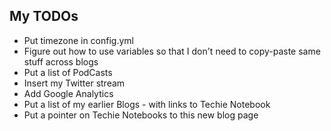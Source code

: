 ## My TODOs

+ Put timezone in config.yml
+ Figure out how to use variables so that I don't need to copy-paste same stuff across blogs
+ Put a list of PodCasts
+ Insert my Twitter stream
+ Add Google Analytics
+ Put a list of my earlier Blogs - with links to Techie Notebook
+ Put a pointer on Techie Notebooks to this new blog page
